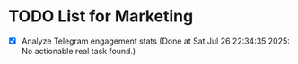 # TODO List for Marketing

- [x] Analyze Telegram engagement stats  (Done at Sat Jul 26 22:34:35 2025: No actionable real task found.)